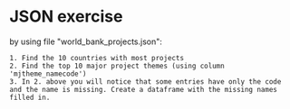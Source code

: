 # JSON exercise

by using file "world_bank_projects.json":

    1. Find the 10 countries with most projects
    2. Find the top 10 major project themes (using column 'mjtheme_namecode')
    3. In 2. above you will notice that some entries have only the code and the name is missing. Create a dataframe with the missing names filled in.
